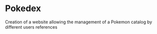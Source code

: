 # Pokedex
 Creation of a website allowing the management of a Pokemon catalog by different users references
